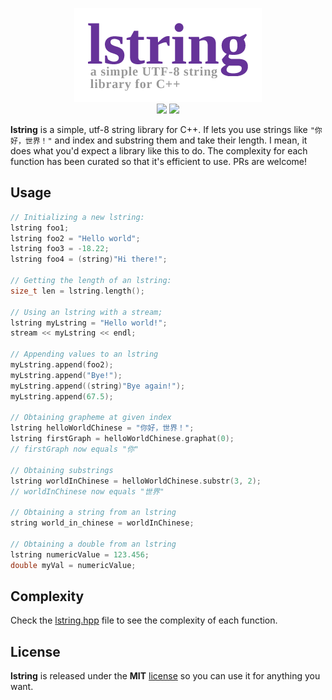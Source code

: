 <p align="center">
  <img src="img/logo.png">
  <br>
  <img src="https://img.shields.io/badge/license-MIT-yellow?style=flat-square">
  <img src="https://img.shields.io/badge/current_release-1.0-blue.svg?style=flat-square">
</p>

**lstring** is a simple, utf-8 string library for C++. If lets you use strings like `"你好，世界！"` 
and index and substring them and take their length. I mean, it does what you'd expect a library like
this to do. The complexity for each function has been curated so that it's efficient to use. PRs are
welcome!

## Usage
```c++
// Initializing a new lstring:
lstring foo1;
lstring foo2 = "Hello world";
lstring foo3 = -18.22;
lstring foo4 = (string)"Hi there!";

// Getting the length of an lstring:
size_t len = lstring.length();

// Using an lstring with a stream;
lstring myLstring = "Hello world!";
stream << myLstring << endl;

// Appending values to an lstring
myLstring.append(foo2);
myLstring.append("Bye!");
myLstring.append((string)"Bye again!");
myLstring.append(67.5);

// Obtaining grapheme at given index
lstring helloWorldChinese = "你好，世界！";
lstring firstGraph = helloWorldChinese.graphat(0);
// firstGraph now equals "你"

// Obtaining substrings
lstring worldInChinese = helloWorldChinese.substr(3, 2);
// worldInChinese now equals "世界"

// Obtaining a string from an lstring
string world_in_chinese = worldInChinese;

// Obtaining a double from an lstring
lstring numericValue = 123.456;
double myVal = numericValue;
```

## Complexity

Check the [lstring.hpp](lstring.hpp) file to see the complexity of each function.

## License

**lstring** is released under the **MIT** [license](LICENSE) so you can use it for anything you want.
